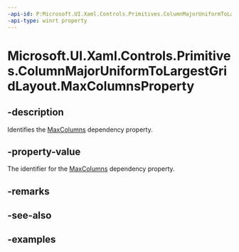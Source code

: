```yaml
---
-api-id: P:Microsoft.UI.Xaml.Controls.Primitives.ColumnMajorUniformToLargestGridLayout.MaxColumnsProperty
-api-type: winrt property
---
```


# Microsoft.UI.Xaml.Controls.Primitives.ColumnMajorUniformToLargestGridLayout.MaxColumnsProperty

<!--
public static Windows.UI.Xaml.DependencyProperty MaxColumnsProperty { get; }
-->

## -description

Identifies the [MaxColumns](columnmajoruniformtolargestgridlayout_maxcolumns.md) dependency property.

## -property-value

The identifier for the [MaxColumns](columnmajoruniformtolargestgridlayout_maxcolumns.md) dependency property.

## -remarks

## -see-also

## -examples

